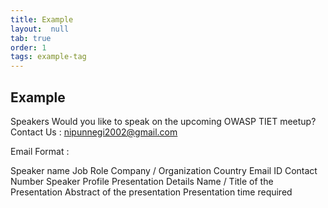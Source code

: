 ```yaml
---
title: Example
layout:  null
tab: true
order: 1
tags: example-tag
---
```


## Example

Speakers
Would you like to speak on the upcoming OWASP TIET meetup? Contact Us : nipunnegi2002@gmail.com

Email Format :

Speaker name
Job Role
Company / Organization
Country
Email ID
Contact Number
Speaker Profile
Presentation Details
Name / Title of the Presentation
Abstract of the presentation
Presentation time required
